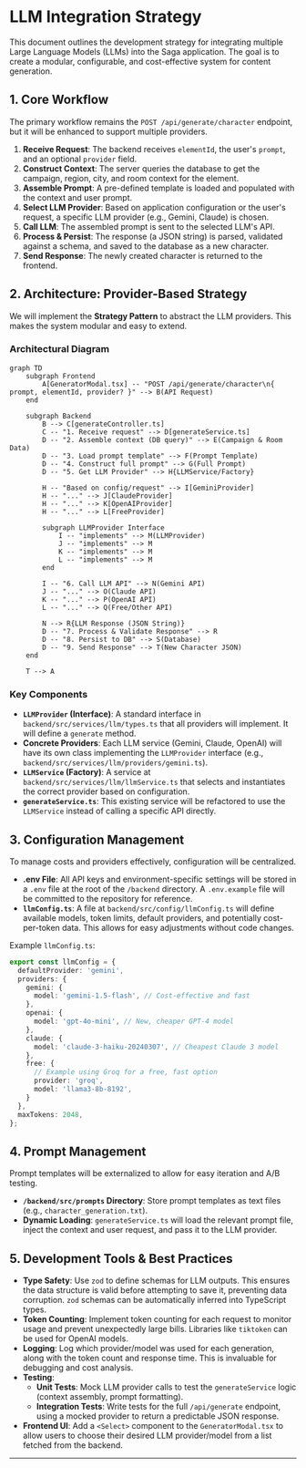 # LLM Integration Strategy

This document outlines the development strategy for integrating multiple Large Language Models (LLMs) into the Saga application. The goal is to create a modular, configurable, and cost-effective system for content generation.

## 1. Core Workflow

The primary workflow remains the `POST /api/generate/character` endpoint, but it will be enhanced to support multiple providers.

1.  **Receive Request**: The backend receives `elementId`, the user's `prompt`, and an optional `provider` field.
2.  **Construct Context**: The server queries the database to get the campaign, region, city, and room context for the element.
3.  **Assemble Prompt**: A pre-defined template is loaded and populated with the context and user prompt.
4.  **Select LLM Provider**: Based on application configuration or the user's request, a specific LLM provider (e.g., Gemini, Claude) is chosen.
5.  **Call LLM**: The assembled prompt is sent to the selected LLM's API.
6.  **Process & Persist**: The response (a JSON string) is parsed, validated against a schema, and saved to the database as a new character.
7.  **Send Response**: The newly created character is returned to the frontend.

## 2. Architecture: Provider-Based Strategy

We will implement the **Strategy Pattern** to abstract the LLM providers. This makes the system modular and easy to extend.

### Architectural Diagram

```mermaid
graph TD
    subgraph Frontend
        A[GeneratorModal.tsx] -- "POST /api/generate/character\n{ prompt, elementId, provider? }" --> B(API Request)
    end

    subgraph Backend
        B --> C[generateController.ts]
        C -- "1. Receive request" --> D[generateService.ts]
        D -- "2. Assemble context (DB query)" --> E(Campaign & Room Data)
        D -- "3. Load prompt template" --> F(Prompt Template)
        D -- "4. Construct full prompt" --> G(Full Prompt)
        D -- "5. Get LLM Provider" --> H{LLMService/Factory}

        H -- "Based on config/request" --> I[GeminiProvider]
        H -- "..." --> J[ClaudeProvider]
        H -- "..." --> K[OpenAIProvider]
        H -- "..." --> L[FreeProvider]

        subgraph LLMProvider Interface
            I -- "implements" --> M(LLMProvider)
            J -- "implements" --> M
            K -- "implements" --> M
            L -- "implements" --> M
        end

        I -- "6. Call LLM API" --> N(Gemini API)
        J -- "..." --> O(Claude API)
        K -- "..." --> P(OpenAI API)
        L -- "..." --> Q(Free/Other API)

        N --> R{LLM Response (JSON String)}
        D -- "7. Process & Validate Response" --> R
        D -- "8. Persist to DB" --> S(Database)
        D -- "9. Send Response" --> T(New Character JSON)
    end

    T --> A
```

### Key Components

*   **`LLMProvider` (Interface)**: A standard interface in `backend/src/services/llm/types.ts` that all providers will implement. It will define a `generate` method.
*   **Concrete Providers**: Each LLM service (Gemini, Claude, OpenAI) will have its own class implementing the `LLMProvider` interface (e.g., `backend/src/services/llm/providers/gemini.ts`).
*   **`LLMService` (Factory)**: A service at `backend/src/services/llm/llmService.ts` that selects and instantiates the correct provider based on configuration.
*   **`generateService.ts`**: This existing service will be refactored to use the `LLMService` instead of calling a specific API directly.

## 3. Configuration Management

To manage costs and providers effectively, configuration will be centralized.

*   **.env File**: All API keys and environment-specific settings will be stored in a `.env` file at the root of the `/backend` directory. A `.env.example` file will be committed to the repository for reference.
*   **`llmConfig.ts`**: A file at `backend/src/config/llmConfig.ts` will define available models, token limits, default providers, and potentially cost-per-token data. This allows for easy adjustments without code changes.

Example `llmConfig.ts`:
```typescript
export const llmConfig = {
  defaultProvider: 'gemini',
  providers: {
    gemini: {
      model: 'gemini-1.5-flash', // Cost-effective and fast
    },
    openai: {
      model: 'gpt-4o-mini', // New, cheaper GPT-4 model
    },
    claude: {
      model: 'claude-3-haiku-20240307', // Cheapest Claude 3 model
    },
    free: {
      // Example using Groq for a free, fast option
      provider: 'groq',
      model: 'llama3-8b-8192',
    }
  },
  maxTokens: 2048,
};
```

## 4. Prompt Management

Prompt templates will be externalized to allow for easy iteration and A/B testing.

*   **`/backend/src/prompts` Directory**: Store prompt templates as text files (e.g., `character_generation.txt`).
*   **Dynamic Loading**: `generateService.ts` will load the relevant prompt file, inject the context and user request, and pass it to the LLM provider.

## 5. Development Tools & Best Practices

*   **Type Safety**: Use `zod` to define schemas for LLM outputs. This ensures the data structure is valid before attempting to save it, preventing data corruption. `zod` schemas can be automatically inferred into TypeScript types.
*   **Token Counting**: Implement token counting for each request to monitor usage and prevent unexpectedly large bills. Libraries like `tiktoken` can be used for OpenAI models.
*   **Logging**: Log which provider/model was used for each generation, along with the token count and response time. This is invaluable for debugging and cost analysis.
*   **Testing**:
    *   **Unit Tests**: Mock LLM provider calls to test the `generateService` logic (context assembly, prompt formatting).
    *   **Integration Tests**: Write tests for the full `/api/generate` endpoint, using a mocked provider to return a predictable JSON response.
*   **Frontend UI**: Add a `<Select>` component to the `GeneratorModal.tsx` to allow users to choose their desired LLM provider/model from a list fetched from the backend.

--- 